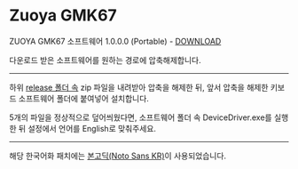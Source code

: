 # Zuoya GMK67

ZUOYA GMK67 소프트웨어 1.0.0.0 (Portable) - [DOWNLOAD](https://drive.google.com/file/d/1m6CK0cwpE-pXFWYOmBw3dIw-b7E5bHwq/view?usp=sharing)

다운로드 받은 소프트웨어를 원하는 경로에 압축해제합니다.

----

하위 [release 폴더 속](release) zip 파일을 내려받아 압축을 해제한 뒤, 앞서 압축을 해제한 키보드 소프트웨어 폴더에 붙여넣어 설치합니다.

5개의 파일을 정상적으로 덮어씌웠다면, 소프트웨어 폴더 속 DeviceDriver.exe를 실행한 뒤 설정에서 언어를 English로 맞춰주세요.

----

해당 한국어화 패치에는 [본고딕(Noto Sans KR)](https://fonts.google.com/specimen/Noto+Sans+KR)이 사용되었습니다.
